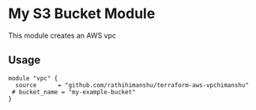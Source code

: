 # My S3 Bucket Module

This module creates an AWS vpc

## Usage

```hcl
module "vpc" {
  source      = "github.com/rathihimanshu/terraform-aws-vpchimanshu"
 # bucket_name = "my-example-bucket"
}
```

